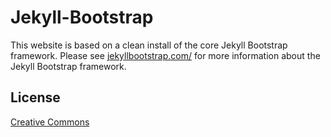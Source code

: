 # Jekyll-Bootstrap

This website is based on a clean install of the core Jekyll Bootstrap framework.
Please see [jekyllbootstrap.com/](http://jekyllbootstrap.com/) for more information about the Jekyll Bootstrap framework.

## License

[Creative Commons](http://creativecommons.org/licenses/by-nc-sa/3.0/)
